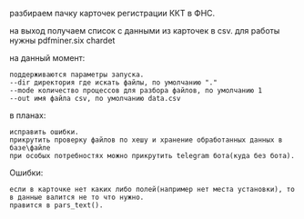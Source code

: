 разбираем пачку карточек регистрации ККТ в ФНС.

на выход получаем список с данными из карточек в csv.
для работы нужны pdfminer.six chardet

на данный момент:

    поддерживаются параметры запуска.    
    --dir директория где искать файлы, по умолчанию "."
    --mode количество процессов для разбора файлов, по умолчанию 1
    --out имя файла csv, по умолчанию data.csv

в планах:

    исправить ошибки.
    прикрутить проверку файлов по хешу и хранение обработанных данных в базе\файле
    при особых потребностях можно прикрутить telegram бота(куда без бота).

Ошибки:

    если в карточке нет каких либо полей(например нет места установки), то в данные валится не то что нужно. 
    правится в pars_text().
